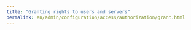 ```yaml
---
title: "Granting rights to users and servers"
permalink: en/admin/configuration/access/authorization/grant.html
---
```

